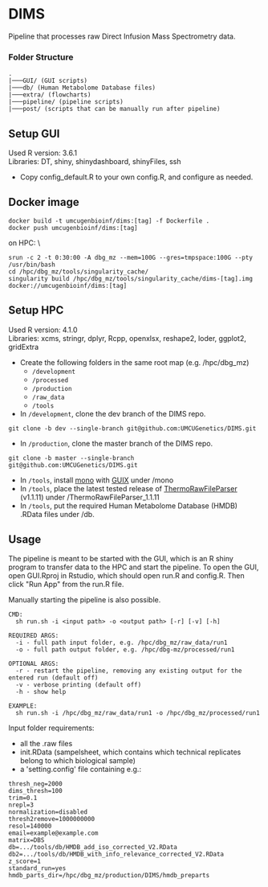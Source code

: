 # DIMS
Pipeline that processes raw Direct Infusion Mass Spectrometry data.

### Folder Structure
```
.
|───GUI/ (GUI scripts)
|───db/ (Human Metabolome Database files)
|───extra/ (flowcharts)
|───pipeline/ (pipeline scripts)
|───post/ (scripts that can be manually run after pipeline)
```

## Setup GUI
Used R version: 3.6.1 \
Libraries: DT, shiny, shinydashboard, shinyFiles, ssh

- Copy config_default.R to your own config.R, and configure as needed.

## Docker image 
```
docker build -t umcugenbioinf/dims:[tag] -f Dockerfile . 
docker push umcugenbioinf/dims:[tag]
```

on HPC: \
```
srun -c 2 -t 0:30:00 -A dbg_mz --mem=100G --gres=tmpspace:100G --pty /usr/bin/bash 
cd /hpc/dbg_mz/tools/singularity_cache/ 
singularity build /hpc/dbg_mz/tools/singularity_cache/dims-[tag].img docker://umcugenbioinf/dims:[tag]
```

## Setup HPC
Used R version: 4.1.0 \
Libraries: xcms, stringr, dplyr, Rcpp, openxlsx, reshape2, loder, ggplot2, gridExtra 

- Create the following folders in the same root map (e.g. /hpc/dbg_mz)
  - `/development`
  - `/processed`
  - `/production`
  - `/raw_data`
  - `/tools`
- In `/development`, clone the dev branch of the DIMS repo. 
```
git clone -b dev --single-branch git@github.com:UMCUGenetics/DIMS.git
```
- In `/production`, clone the master branch of the DIMS repo.
```
git clone -b master --single-branch git@github.com:UMCUGenetics/DIMS.git
```
- In `/tools`, install [mono](https://www.mono-project.com/) with [GUIX](https://guix.gnu.org/) under /mono
- In `/tools`, place the latest tested release of [ThermoRawFileParser](https://github.com/compomics/ThermoRawFileParser/releases/tag/v1.1.11) (v1.1.11) under /ThermoRawFileParser_1.1.11
- In `/tools`, put the required Human Metabolome Database (HMDB) .RData files under /db.


## Usage
The pipeline is meant to be started with the GUI, which is an R shiny program to transfer data to the HPC and start the pipeline. To open the GUI, open GUI.Rproj in Rstudio, which should open run.R and config.R. Then click "Run App" from the run.R file. 

Manually starting the pipeline is also possible.
```
CMD:
  sh run.sh -i <input path> -o <output path> [-r] [-v] [-h]

REQUIRED ARGS:
  -i - full path input folder, e.g. /hpc/dbg_mz/raw_data/run1
  -o - full path output folder, e.g. /hpc/dbg-mz/processed/run1

OPTIONAL ARGS:
  -r - restart the pipeline, removing any existing output for the entered run (default off)
  -v - verbose printing (default off)
  -h - show help

EXAMPLE:
  sh run.sh -i /hpc/dbg_mz/raw_data/run1 -o /hpc/dbg_mz/processed/run1
```

Input folder requirements:
- all the .raw files 
- init.RData (sampelsheet, which contains which technical replicates belong to which biological sample)
- a 'setting.config' file containing e.g.:
```thresh_pos=2000
thresh_neg=2000
dims_thresh=100
trim=0.1
nrepl=3
normalization=disabled
thresh2remove=1000000000
resol=140000
email=example@example.com
matrix=DBS
db=.../tools/db/HMDB_add_iso_corrected_V2.RData
db2=.../tools/db/HMDB_with_info_relevance_corrected_V2.RData
z_score=1
standard_run=yes
hmdb_parts_dir=/hpc/dbg_mz/production/DIMS/hmdb_preparts
```

